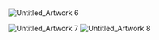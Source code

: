 # <!DOCTYPE html>
<html lang="en">


![Untitled_Artwork 6](https://github.com/user-attachments/assets/d80fc8b8-8283-430d-9e15-2c23ac374a34)

![Untitled_Artwork 7](https://github.com/user-attachments/assets/9af97c4f-7ee5-44a9-8bfb-9c3d3efa4be2)
![Untitled_Artwork 8](https://github.com/user-attachments/assets/23f80ba9-2b52-4013-a610-960836ee49ef)

</div>
</body>
